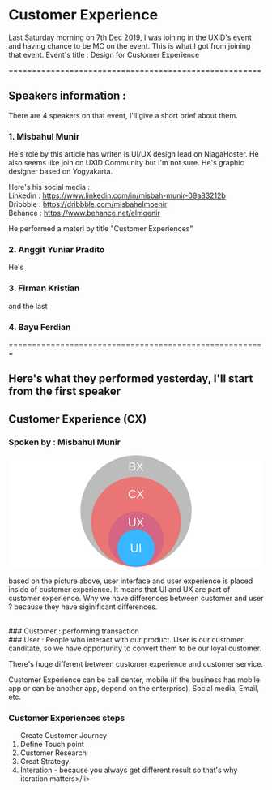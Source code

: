 # Customer Experience

Last Saturday morning on 7th Dec 2019, I was joining in the UXID's event and having chance to be MC on the event.
This is what I got from joining that event. Event's title : Design for Customer Experience

======================================================
## Speakers information :

There are 4 speakers on that event, I'll give a short brief about them.
### 1. Misbahul Munir
He's role by this article has writen is UI/UX design lead on NiagaHoster. He also seems like join on UXID Community but I'm not sure. He's graphic designer based on Yogyakarta.

Here's his social media :</br>
Linkedin : https://www.linkedin.com/in/misbah-munir-09a83212b </br>
Dribbble : https://dribbble.com/misbahelmoenir </br>
Behance : https://www.behance.net/elmoenir </br>

He performed a materi by title "Customer Experiences"

### 2. Anggit Yuniar Pradito
He's 

### 3. Firman Kristian

and the last

### 4. Bayu Ferdian

=======================================================
## Here's what they performed yesterday, I'll start from the first speaker

## Customer Experience (CX)

### Spoken by : Misbahul Munir

![My image Name](/assets/images/ui-ux-cx-bx.png)

based on the picture above, user interface and user experience is placed inside of customer experience. It means that UI and UX are part of customer experience.
Why we have differences between customer and user ? because they have siginificant differences.

<br/>
### Customer : performing transaction
<br/>
### User : People who interact with our product. User is our customer canditate, so we have opportunity to convert them to be our loyal customer.

There's huge different between customer experience and customer service.

Customer Experience can be call center, mobile (if the business has mobile app or can be another app, depend on the enterprise), Social media, Email, etc.

### Customer Experiences steps
<ol
  <li>Create Customer Journey</li>
  <li>Define Touch point</li>
  <li>Customer Research</li>
  <li>Great Strategy</li>
  <li>Interation - because you always get different result so that's why iteration matters>/li>
</ol
